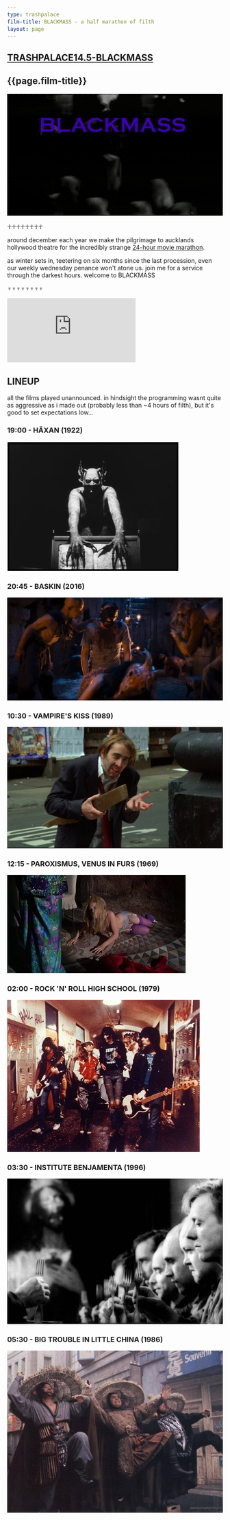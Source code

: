 ```yaml
---
type: trashpalace
film-title: BLACKMASS - a half marathon of filth
layout: page
---
```


## [TRASHPALACE14.5-BLACKMASS]({{page.url}})

## {{page.film-title}} 

![poster](/images/trashpalace/TPBLACKMASS-0.jpg)

☥☥☥☥☥☥☥☥

around december each year we make the pilgrimage to aucklands hollywood theatre for the incredibly strange [24-hour movie marathon].

as winter sets in, teetering on six months since the last procession, even our weekly wednesday penance won't atone us. join me for a service through the darkest hours. welcome to BLACKMASS

♆♆♆♆♆♆♆♆

<div class="video-box" id="ratio43"><iframe id="video-box" src="https://player.vimeo.com/video/218577277?title=0&byline=0&portrait=0" frameborder="0" webkitallowfullscreen mozallowfullscreen allowfullscreen></iframe></div>

## LINEUP

all the films played unannounced. in hindsight the programming wasnt quite as aggressive as i made out (probably less than ~4 hours of filth), but it's good to set expectations low...

### 19:00 - HÄXAN (1922)

![poster](/images/trashpalace/TPBLACKMASS-1.jpg)

### 20:45 - BASKIN (2016)

![poster](/images/trashpalace/TPBLACKMASS-2.jpg)

### 10:30 - VAMPIRE'S KISS (1989)

![poster](/images/trashpalace/TPBLACKMASS-3.jpg)

### 12:15 - PAROXISMUS, VENUS IN FURS (1969)

![poster](/images/trashpalace/TPBLACKMASS-4.jpg)

### 02:00 - ROCK 'N' ROLL HIGH SCHOOL (1979)

![poster](/images/trashpalace/TPBLACKMASS-5.jpg)

### 03:30 - INSTITUTE BENJAMENTA (1996)

![poster](/images/trashpalace/TPBLACKMASS-6.jpg)

### 05:30 - BIG TROUBLE IN LITTLE CHINA (1986)

![poster](/images/trashpalace/TPBLACKMASS-7.jpg)


[24-hour movie marathon]: https://www.incrediblystrange.co.nz/marathon/





